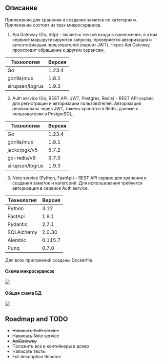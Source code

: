 ## Описание

Приложение для хранения и создания заметок по категориям. Приложение состоит из трех микросервисов.

1) Api Gateway (Go, http) - является точкой входа в приложение, в этом сервисе маршрутизируются
запросы, проверяется авторизация и аутентификация пользователей (парсит JWT). Через Api Gateway
происходит обращение к другим сервисам.

| Технология       | Версия  | 
|------------------|---------|
| Go               | 1.23.4  | 
| gorilla/mux      | 1.8.1   | 
| sirupsen/logrus  | 1.9.3   |

2) Auth service (Go, REST API, JWT, Postgres, Redis) - REST API сервис для регистрации и авторизации пользователей. Авторизация
реализована через JWT, токены хранятся в Redis, данные о пользователях в PostgreSQL.

| Технология       | Версия  | 
|------------------|---------|
| Go               | 1.23.4  | 
| gorilla/mux      | 1.8.1   | 
| jackc/pgx/v5     | 5.7.2   |
| go-redis/v9      | 9.7.0   |
| sirupsen/logrus  | 1.9.3   |

3) Note service (Python, FastApi) - REST API сервис для хранения и создания заметок и категорий. 
Для использования требуется авторизация в сервисе Auth service.

| Технология | Версия  | 
|------------|---------|
| Python     | 3.12    | 
| FastApi    | 1.8.1   | 
| Pydantic   | 2.7.1   |
| SQLAlchemy | 2.0.30  |
| Alembic    | 0.115.7 |
| Punq       | 0.7.0   |

Для всех приложений созданы Dockerfile.

#### Схема микросервисов

![](https://github.com/iriskin77/notes_microservices/blob/master/images/microservices.png)


#### Общая схема БД

![](https://github.com/iriskin77/notes_microservices/blob/master/images/db_schema.png)


## Roadmap and TODO

+ ~~Написать Auth service~~
+ ~~Написать Note service~~
+ ~~ApiGateway~~
+ Положить все в контейнеры в докер
+ Написать тесты
+ Full description Readme
